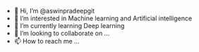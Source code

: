 - 👋 Hi, I’m @aswinpradeepgit
- 👀 I’m interested in Machine learning and Artificial intelligence 
- 🌱 I’m currently learning Deep learning
- 💞️ I’m looking to collaborate on ...
- 📫 How to reach me ...

<!---
aswinpradeepgit/aswinpradeepgit is a ✨ special ✨ repository because its `README.md` (this file) appears on your GitHub profile.
You can click the Preview link to take a look at your changes.
--->
